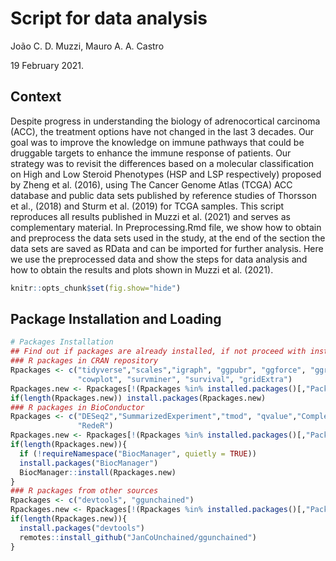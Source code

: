 Script for data analysis
================
João C. D. Muzzi, Mauro A. A. Castro <br>

19 February 2021.


Context
----
Despite progress in understanding the biology of adrenocortical carcinoma (ACC), the treatment options have not changed in the last 3 decades. Our goal was to improve the knowledge on immune pathways that could be druggable targets to enhance the immune response of patients. Our strategy was to revisit the differences based on a molecular classification on High and Low Steroid Phenotypes (HSP and LSP respectively) proposed by Zheng et al. (2016), using The Cancer Genome Atlas (TCGA) ACC database and public data sets published by reference studies of Thorsson et al., (2018) and Sturm et al. (2019) for TCGA samples. This script reproduces all results published in Muzzi et al. (2021) and serves as complementary material.
In Preprocessing.Rmd file, we show how to obtain and preprocess the data sets used in the study, at the end of the section the data sets are saved as RData and can be imported for further analysis. Here we use the preprocessed data and show the steps for data analysis and how to obtain the results and plots shown in Muzzi et al. (2021). 

```r
knitr::opts_chunk$set(fig.show="hide")
```

Package Installation and Loading
----
```r
# Packages Installation
## Find out if packages are already installed, if not proceed with installation
### R packages in CRAN repository
Rpackages <- c("tidyverse","scales","igraph", "ggpubr", "ggforce", "ggrepel",
               "cowplot", "survminer", "survival", "gridExtra")
Rpackages.new <- Rpackages[!(Rpackages %in% installed.packages()[,"Package"])]
if(length(Rpackages.new)) install.packages(Rpackages.new)
### R packages in BioConductor
Rpackages <- c("DESeq2","SummarizedExperiment","tmod", "qvalue","ComplexHeatmap",
               "RedeR")
Rpackages.new <- Rpackages[!(Rpackages %in% installed.packages()[,"Package"])]
if(length(Rpackages.new)){
  if (!requireNamespace("BiocManager", quietly = TRUE))
  install.packages("BiocManager")
  BiocManager::install(Rpackages.new)
}
### R packages from other sources
Rpackages <- c("devtools", "ggunchained")
Rpackages.new <- Rpackages[!(Rpackages %in% installed.packages()[,"Package"])]
if(length(Rpackages.new)){
  install.packages("devtools")
  remotes::install_github("JanCoUnchained/ggunchained")
}
```

